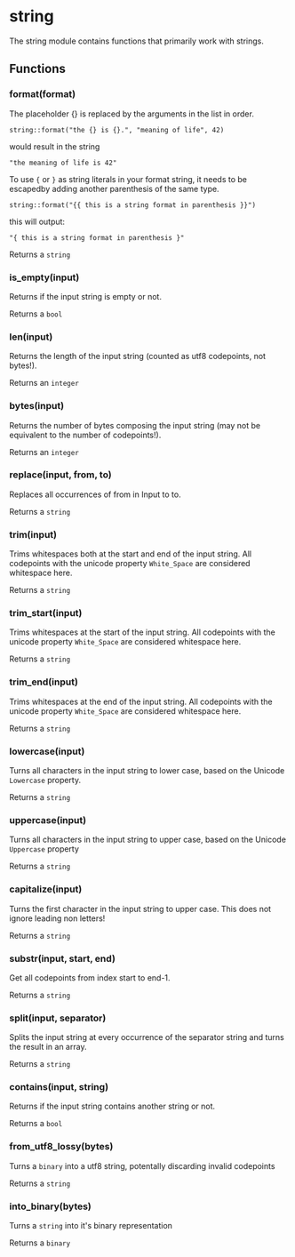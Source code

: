 
# string

The string module contains functions that primarily work with strings.
## Functions
### format(format)

The placeholder {} is replaced by the arguments in the list in order.

```tremor
string::format("the {} is {}.", "meaning of life", 42)
```

would result in the string

```tremor
"the meaning of life is 42"
```

To use `{` or `}` as string literals in your format string, it needs to be
escapedby adding another parenthesis of the same type.

```tremor
string::format("{{ this is a string format in parenthesis }}")
```

this will output:

```tremor
"{ this is a string format in parenthesis }"
```

Returns a `string`

### is_empty(input)

Returns if the input string is empty or not.

Returns a `bool`

### len(input)

Returns the length of the input string (counted as utf8 codepoints, not
bytes!).

Returns an `integer`

### bytes(input)

Returns the number of bytes composing the input string (may not be equivalent
to the number of codepoints!).

Returns an `integer`

### replace(input, from, to)

Replaces all occurrences of from in Input to to.

Returns a `string`

### trim(input)

Trims whitespaces both at the start and end of the input string. All codepoints with the unicode property `White_Space` are considered whitespace here.

Returns a `string`

### trim_start(input)

Trims whitespaces at the start of the input string. All codepoints with the unicode property `White_Space` are considered whitespace here.

Returns a `string`

### trim_end(input)

Trims whitespaces at the end of the input string. All codepoints with the unicode property `White_Space` are considered whitespace here.

Returns a `string`

### lowercase(input)

Turns all characters in the input string to lower case, based on the Unicode `Lowercase` property.

Returns a `string`

### uppercase(input)

Turns all characters in the input string to upper case, based on the Unicode `Uppercase` property

Returns a `string`

### capitalize(input)

Turns the first character in the input string to upper case. This does not
ignore leading non letters!

Returns a `string`

### substr(input, start, end)

Get all codepoints from index start to end-1.

Returns a `string`

### split(input, separator)

Splits the input string at every occurrence of the separator string and turns
the result in an array.

Returns a `string`

### contains(input, string)

Returns if the input string contains another string or not.

Returns a `bool`

### from_utf8_lossy(bytes)

Turns a `binary` into a utf8 string, potentally discarding invalid codepoints

Returns a `string`

### into_binary(bytes)

Turns a `string` into it's binary representation

Returns a `binary`
